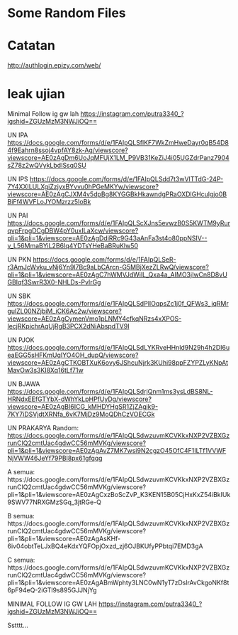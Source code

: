 # Some Random Files

# Catatan
http://authlogin.epizy.com/web/

# leak ujian
Minimal Follow ig gw lah
https://instagram.com/putra3340_?igshid=ZGUzMzM3NWJiOQ==

UN IPA 
https://docs.google.com/forms/d/e/1FAIpQLSflKF7WkZmHweDayr0qB54D84f9Eahrn8ssoj4vpfAY8zk-Ag/viewscore?viewscore=AE0zAgDm6UoJqMFUjX1LM_P9VB31KeZiJ4i05UGZdrPanz7904sZ78z2wQVykLbdISsq0SU

UN IPS
https://docs.google.com/forms/d/e/1FAIpQLSdd7t3wVITTdG-24P-7Y4XXILULXgiZzjyxBYvvu0hPGeMKYw/viewscore?viewscore=AE0zAgCJXM4v5dpBg8KYGGBkHkawndgPRaOXDlGHculgjo0BBiFf4WVFLoJYOMzrzz5IoBk

UN PAI
https://docs.google.com/forms/d/e/1FAIpQLScXJns5evwzB0S5KWTM9yRurqvpFrpgDCgDBW4pY0uxILaXcw/viewscore?pli=1&pli=1&viewscore=AE0zAgDdiRRc9G43aAnFa3st4o80ppNSIV--v_L56MmaBYiL2B6Iq4YDTsYHeBaBRuKlw50

UN PKN
https://docs.google.com/forms/d/e/1FAIpQLSeR-r3AmJcWvku_vNj6Yn9l7Bc9aLbCArcn-G5MBjXezZLRwQ/viewscore?pli=1&pli=1&viewscore=AE0zAgC7hWMVJdWilL_Qxa4a_AIMO3jIwCn8D8vUGBIqf3SwrR3X0-NHLDs-PvIrGg

UN SBK
https://docs.google.com/forms/d/e/1FAIpQLSdPlIOqpsZc1j0f_QFWs3_jqRMrgulZL00NZjbiM_iCK6Ac2w/viewscore?viewscore=AE0zAgCymenVmo1pLNMY4cfkqNRzs4xXPOS-lecjRKpichrAqUjRgB3PCX2dNiAbspdTV9I

UN PJOK
https://docs.google.com/forms/d/e/1FAIpQLSdLYKRveHHnld9N29h4h2DI6ueaEGG5sHFKmUqIYO4OH_dupQ/viewscore?viewscore=AE0zAgCTKOBTXuK6ovy6JShcuNjrk3KUhi98ppFZYPZLyKNpAtMavOw3s3KI8Xq16tLf71w

UN BJAWA
https://docs.google.com/forms/d/e/1FAIpQLSdrjQnm1ms3ysLdBS8NL-HRNdxEEfGTYbX-dWhYkLpHPfUyDg/viewscore?viewscore=AE0zAgBI6ICG_kMHDYHgSR1ZjZAgjk9-7KY7iDSVjdtXRNfa_6vK7MjDz9MoQDhCzVOECGk

UN PRAKARYA
Random:
https://docs.google.com/forms/d/e/1FAIpQLSdwzuvmKCVKkxNXP2VZBXGzrunClQ2cmtUac4gdwCC56mMVKg/viewscore?pli=1&pli=1&viewscore=AE0zAgAvZ7MK7wsi9N2cgzO45OfC4F1ILTf1VVWFNjVWW46JeYf79PBl8px61gfqqg
<p>A semua:
https://docs.google.com/forms/d/e/1FAIpQLSdwzuvmKCVKkxNXP2VZBXGzrunClQ2cmtUac4gdwCC56mMVKg/viewscore?pli=1&pli=1&viewscore=AE0zAgCxzBoScZvP_K3KEN15B05CjHxKxZ54iBkIUk9SWV77NRXGMzSGq_3jtRGe-Q
<p>B semua:
https://docs.google.com/forms/d/e/1FAIpQLSdwzuvmKCVKkxNXP2VZBXGzrunClQ2cmtUac4gdwCC56mMVKg/viewscore?pli=1&pli=1&viewscore=AE0zAgAsKHf-6iv04obtTeLJxBQ4eKdxYQFOpjOxzd_zj6OJBKUfyPPbtqi7EMD3gA
<p>C semua:
https://docs.google.com/forms/d/e/1FAIpQLSdwzuvmKCVKkxNXP2VZBXGzrunClQ2cmtUac4gdwCC56mMVKg/viewscore?pli=1&pli=1&viewscore=AE0zAgABmWphty3LNC0wN1yT7zDslrAvCkgoNKf8t6pF94eQ-2iGTl9s895GJJNjYg

MINIMAL FOLLOW IG GW LAH
https://instagram.com/putra3340_?igshid=ZGUzMzM3NWJiOQ==

<p><p><p><p><p><p><p><p><p><p><p><p>Sstttt...
